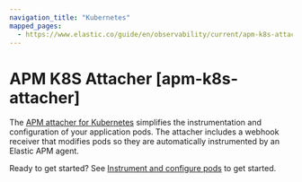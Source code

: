 ```yaml
---
navigation_title: "Kubernetes"
mapped_pages:
  - https://www.elastic.co/guide/en/observability/current/apm-k8s-attacher.html
---
```




# APM K8S Attacher [apm-k8s-attacher]


The [APM attacher for Kubernetes](asciidocalypse://docs/apm-k8s-attacher/docs/reference/ingestion-tools/apm-attacher/index.md) simplifies the instrumentation and configuration of your application pods. The attacher includes a webhook receiver that modifies pods so they are automatically instrumented by an Elastic APM agent.

Ready to get started? See [Instrument and configure pods](asciidocalypse://docs/apm-k8s-attacher/docs/reference/ingestion-tools/apm-attacher/apm-get-started-webhook.md) to get started.

